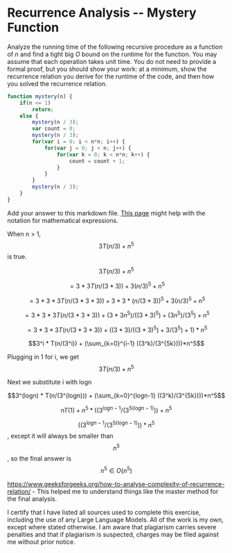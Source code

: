# Recurrence Analysis -- Mystery Function

Analyze the running time of the following recursive procedure as a function of
$n$ and find a tight big $O$ bound on the runtime for the function. You may
assume that each operation takes unit time. You do not need to provide a formal
proof, but you should show your work: at a minimum, show the recurrence relation
you derive for the runtime of the code, and then how you solved the recurrence
relation.

```javascript
function mystery(n) {
    if(n <= 1)
        return;
    else {
        mystery(n / 3);
        var count = 0;
        mystery(n / 3);
        for(var i = 0; i < n*n; i++) {
            for(var j = 0; j < n; j++) {
                for(var k = 0; k < n*n; k++) {
                    count = count + 1;
                }
            }
        }
        mystery(n / 3);
    }
}
```

Add your answer to this markdown file. [This
page](https://docs.github.com/en/get-started/writing-on-github/working-with-advanced-formatting/writing-mathematical-expressions)
might help with the notation for mathematical expressions.

When n > 1, $$3T(n/3) + n^5$$ is true.

$$3T(n/3) + n^5$$

$$=3 * 3T(n/(3*3)) + 3(n/3)^5 + n^5$$

$$=3 * 3 * 3T(n/(3 * 3 * 3)) + 3 * 3 * (n/(3 * 3))^5 + 3(n/3)^5 + n^5$$

$$=3 * 3 * 3T(n/(3 * 3 * 3)) + (3 * 3n^5)/((3 * 3)^5) + (3n^5)/(3^5) + n^5$$

$$=3 * 3 * 3T(n/(3 * 3 * 3)) + ((3 * 3)/((3 * 3)^5) + 3/(3^5) + 1) * n^5$$

$$3^i * T(n/(3^i)) + (\sum_{k=0}^{i-1} ((3^k)/(3^{5k})))*n^5$$

Plugging in 1 for i, we get $$3T(n/3) + n^5$$

Next we substitute i with logn

$$3^(logn) * T(n/(3^(logn))) + (\sum_{k=0}^{logn-1} ((3^k)/(3^{5k})))*n^5$$

$$nT(1) + n^5 * ((3^{logn - 1}/(3^{5(logn-1)})) + n^5$$

$$((3^{logn - 1}/(3^{5(logn-1)})) * n^5$$, except it will always be smaller than $$n^5$$, so the final answer is $$n^5 ∈ O(n^5)$$

https://www.geeksforgeeks.org/how-to-analyse-complexity-of-recurrence-relation/ - This helped me to understand things like the master method for the final analysis.

I certify that I have listed all sources used to complete this exercise, including the use of any Large Language Models. All of the work is my own, except where stated otherwise. I am aware that plagiarism carries severe penalties and that if plagiarism is suspected, charges may be filed against me without prior notice.
